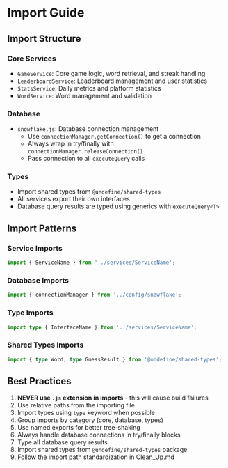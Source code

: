 # Import Guide

## Import Structure

### Core Services
- `GameService`: Core game logic, word retrieval, and streak handling
- `LeaderboardService`: Leaderboard management and user statistics
- `StatsService`: Daily metrics and platform statistics
- `WordService`: Word management and validation

### Database
- `snowflake.js`: Database connection management
  - Use `connectionManager.getConnection()` to get a connection
  - Always wrap in try/finally with `connectionManager.releaseConnection()`
  - Pass connection to all `executeQuery` calls

### Types
- Import shared types from `@undefine/shared-types`
- All services export their own interfaces
- Database query results are typed using generics with `executeQuery<T>`

## Import Patterns

### Service Imports
```typescript
import { ServiceName } from '../services/ServiceName';
```

### Database Imports
```typescript
import { connectionManager } from '../config/snowflake';
```

### Type Imports
```typescript
import type { InterfaceName } from '../services/ServiceName';
```

### Shared Types Imports
```typescript
import { type Word, type GuessResult } from '@undefine/shared-types';
```

## Best Practices

1. **NEVER use `.js` extension in imports** - this will cause build failures
2. Use relative paths from the importing file
3. Import types using `type` keyword when possible
4. Group imports by category (core, database, types)
5. Use named exports for better tree-shaking
6. Always handle database connections in try/finally blocks
7. Type all database query results
8. Import shared types from `@undefine/shared-types` package
9. Follow the import path standardization in Clean_Up.md 